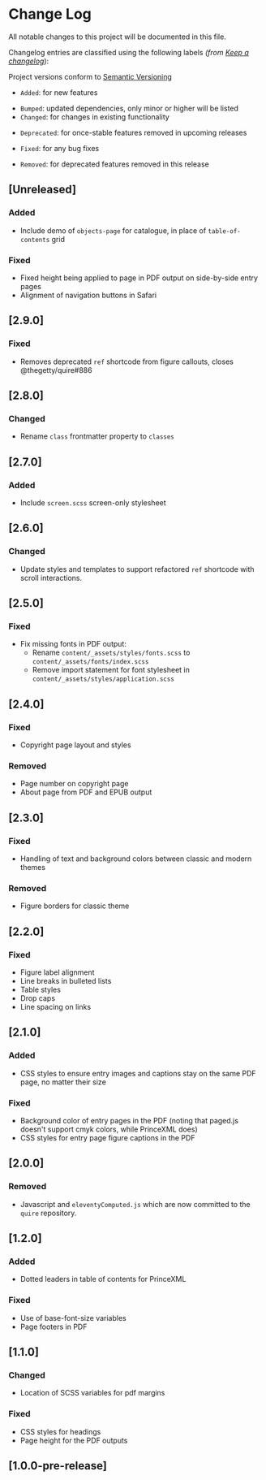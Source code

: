# Change Log

All notable changes to this project will be documented in this file.

Changelog entries are classified using the following labels _(from [Keep a changelog](https://keepachangelog.com/en/1.0.0/)_):

Project versions conform to [Semantic Versioning](https://semver.org/)

- `Added`: for new features
* `Bumped`: updated dependencies, only minor or higher will be listed
* `Changed`: for changes in existing functionality
- `Deprecated`: for once-stable features removed in upcoming releases
* `Fixed`: for any bug fixes
- `Removed`: for deprecated features removed in this release

## [Unreleased]

### Added

- Include demo of `objects-page` for catalogue, in place of `table-of-contents` grid

### Fixed

- Fixed height being applied to page in PDF output on side-by-side entry pages
- Alignment of navigation buttons in Safari

## [2.9.0]

### Fixed

- Removes deprecated `ref` shortcode from figure callouts, closes @thegetty/quire#886 

## [2.8.0]

### Changed

- Rename `class` frontmatter property to `classes`

## [2.7.0]

### Added

- Include `screen.scss` screen-only stylesheet

## [2.6.0]

### Changed

- Update styles and templates to support refactored `ref` shortcode with scroll interactions.

## [2.5.0]

### Fixed

- Fix missing fonts in PDF output:
  - Rename `content/_assets/styles/fonts.scss` to `content/_assets/fonts/index.scss`
  - Remove import statement for font stylesheet in `content/_assets/styles/application.scss`

## [2.4.0]

### Fixed

- Copyright page layout and styles

### Removed

- Page number on copyright page 
- About page from PDF and EPUB output

## [2.3.0]

### Fixed

* Handling of text and background colors between classic and modern themes

### Removed

- Figure borders for classic theme

## [2.2.0]

### Fixed

* Figure label alignment
* Line breaks in bulleted lists
* Table styles
* Drop caps
* Line spacing on links

## [2.1.0]

### Added

- CSS styles to ensure entry images and captions stay on the same PDF page, no matter their size

### Fixed

* Background color of entry pages in the PDF (noting that paged.js doesn't support cmyk colors, while PrinceXML does)
* CSS styles for entry page figure captions in the PDF

## [2.0.0]

### Removed

- Javascript and `eleventyComputed.js` which are now committed to the `quire` repository.

## [1.2.0]

### Added

- Dotted leaders in table of contents for PrinceXML

### Fixed

* Use of base-font-size variables
* Page footers in PDF

## [1.1.0]

### Changed

* Location of SCSS variables for pdf margins

### Fixed

* CSS styles for headings
* Page height for the PDF outputs

## [1.0.0-pre-release]
